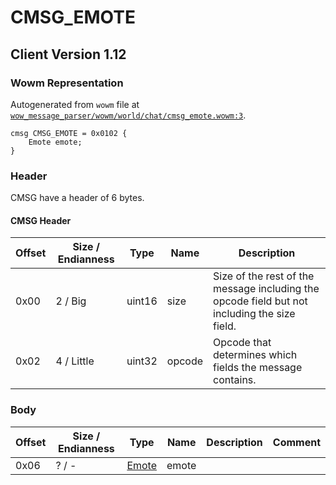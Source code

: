 # CMSG_EMOTE

## Client Version 1.12

### Wowm Representation

Autogenerated from `wowm` file at [`wow_message_parser/wowm/world/chat/cmsg_emote.wowm:3`](https://github.com/gtker/wow_messages/tree/main/wow_message_parser/wowm/world/chat/cmsg_emote.wowm#L3).
```rust,ignore
cmsg CMSG_EMOTE = 0x0102 {
    Emote emote;
}
```
### Header

CMSG have a header of 6 bytes.

#### CMSG Header

| Offset | Size / Endianness | Type   | Name   | Description |
| ------ | ----------------- | ------ | ------ | ----------- |
| 0x00   | 2 / Big           | uint16 | size   | Size of the rest of the message including the opcode field but not including the size field.|
| 0x02   | 4 / Little        | uint32 | opcode | Opcode that determines which fields the message contains.|

### Body

| Offset | Size / Endianness | Type | Name | Description | Comment |
| ------ | ----------------- | ---- | ---- | ----------- | ------- |
| 0x06 | ? / - | [Emote](emote.md) | emote |  |  |

